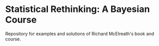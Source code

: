 # Statistical Rethinking: A Bayesian Course

Repository for examples and solutions of Richard McElreath's book and course.
